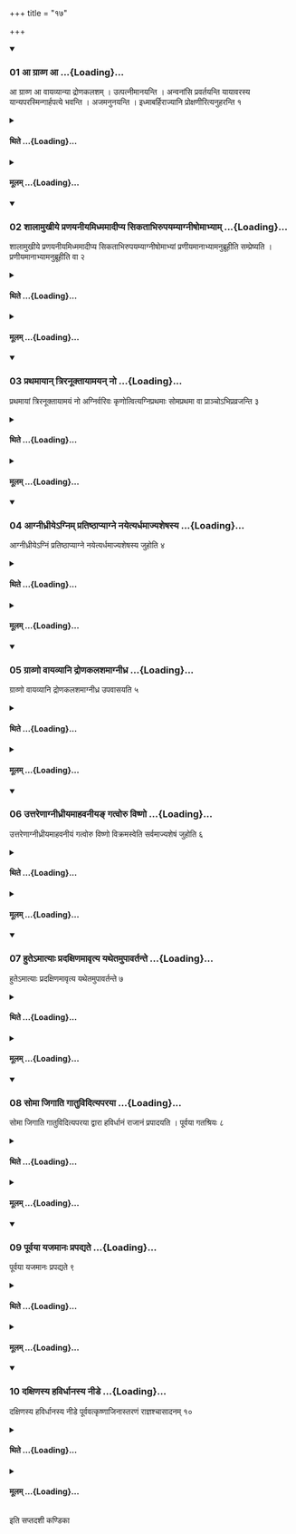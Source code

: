 +++
title = "१७"

+++

<div class="js_include" includetitle="true" newlevelforh1="3" unfilled url="/vedAH_yajuH/taittirIyam/sUtram/ApastambaH/shrautam/vishvAsa-prastutiH/11/17/01_A_grAvNa_A.md">
<details open><summary><h3>01 आ ग्राव्ण आ ...{Loading}...</h3></summary>

आ ग्राव्ण आ वायव्यान्या द्रोणकलशम् । उत्पत्नीमानयन्ति । अन्वनांसि प्रवर्तयन्ति यायावरस्य यान्यपरस्मिन्गार्हपत्ये भवन्ति । अजमनुनयन्ति । इध्माबर्हिराज्यानि प्रोक्षणीरित्यनुहरन्ति १
</details>
</div>
<div class="js_include collapsed" newlevelforh1="4" title="थिते" unfilled url="/vedAH_yajuH/taittirIyam/sUtram/ApastambaH/shrautam/thite/11/17/01_A_grAvNa_A.md">
<details><summary><h4>थिते ...{Loading}...</h4></summary>

आ ग्राव्ण आ वायव्यान्या द्रोणकलशम् । उत्पत्नीमानयन्ति । अन्वनांसि प्रवर्तयन्ति यायावरस्य यान्यपरस्मिन्गार्हपत्ये भवन्ति । अजमनुनयन्ति । इध्माबर्हिराज्यानि प्रोक्षणीरित्यनुहरन्ति १
</details>
</div>
<div class="js_include collapsed" newlevelforh1="4" title="मूलम्" unfilled url="/vedAH_yajuH/taittirIyam/sUtram/ApastambaH/shrautam/mUlam/11/17/01_A_grAvNa_A.md">
<details><summary><h4>मूलम् ...{Loading}...</h4></summary>

आ ग्राव्ण आ वायव्यान्या द्रोणकलशम् । उत्पत्नीमानयन्ति । अन्वनांसि प्रवर्तयन्ति यायावरस्य यान्यपरस्मिन्गार्हपत्ये भवन्ति । अजमनुनयन्ति । इध्माबर्हिराज्यानि प्रोक्षणीरित्यनुहरन्ति १
</details>
</div>
<div class="js_include" includetitle="true" newlevelforh1="3" unfilled url="/vedAH_yajuH/taittirIyam/sUtram/ApastambaH/shrautam/vishvAsa-prastutiH/11/17/02_shAlAmukhIye_praNayanIyamidhmamAdIpya_sikatAbhirupayamyAgnIShomAbhyAm.md">
<details open><summary><h3>02 शालामुखीये प्रणयनीयमिध्ममादीप्य सिकताभिरुपयम्याग्नीषोमाभ्याम् ...{Loading}...</h3></summary>

शालामुखीये प्रणयनीयमिध्ममादीप्य सिकताभिरुपयम्याग्नीषोमाभ्यां प्रणीयमानाभ्यामनुब्रूहीति सम्प्रेष्यति । प्रणीयमानाभ्यामनुब्रूहीति वा २
</details>
</div>
<div class="js_include collapsed" newlevelforh1="4" title="थिते" unfilled url="/vedAH_yajuH/taittirIyam/sUtram/ApastambaH/shrautam/thite/11/17/02_shAlAmukhIye_praNayanIyamidhmamAdIpya_sikatAbhirupayamyAgnIShomAbhyAm.md">
<details><summary><h4>थिते ...{Loading}...</h4></summary>

शालामुखीये प्रणयनीयमिध्ममादीप्य सिकताभिरुपयम्याग्नीषोमाभ्यां प्रणीयमानाभ्यामनुब्रूहीति सम्प्रेष्यति । प्रणीयमानाभ्यामनुब्रूहीति वा २
</details>
</div>
<div class="js_include collapsed" newlevelforh1="4" title="मूलम्" unfilled url="/vedAH_yajuH/taittirIyam/sUtram/ApastambaH/shrautam/mUlam/11/17/02_shAlAmukhIye_praNayanIyamidhmamAdIpya_sikatAbhirupayamyAgnIShomAbhyAm.md">
<details><summary><h4>मूलम् ...{Loading}...</h4></summary>

शालामुखीये प्रणयनीयमिध्ममादीप्य सिकताभिरुपयम्याग्नीषोमाभ्यां प्रणीयमानाभ्यामनुब्रूहीति सम्प्रेष्यति । प्रणीयमानाभ्यामनुब्रूहीति वा २
</details>
</div>
<div class="js_include" includetitle="true" newlevelforh1="3" unfilled url="/vedAH_yajuH/taittirIyam/sUtram/ApastambaH/shrautam/vishvAsa-prastutiH/11/17/03_prathamAyAn_triranUktAyAmayan_no.md">
<details open><summary><h3>03 प्रथमायान् त्रिरनूक्तायामयन् नो ...{Loading}...</h3></summary>

प्रथमायां त्रिरनूक्तायामयं नो अग्निर्वरिवः कृणोत्वित्यग्निप्रथमाः सोमप्रथमा वा प्राञ्चोऽभिप्रव्रजन्ति ३
</details>
</div>
<div class="js_include collapsed" newlevelforh1="4" title="थिते" unfilled url="/vedAH_yajuH/taittirIyam/sUtram/ApastambaH/shrautam/thite/11/17/03_prathamAyAn_triranUktAyAmayan_no.md">
<details><summary><h4>थिते ...{Loading}...</h4></summary>

प्रथमायां त्रिरनूक्तायामयं नो अग्निर्वरिवः कृणोत्वित्यग्निप्रथमाः सोमप्रथमा वा प्राञ्चोऽभिप्रव्रजन्ति ३
</details>
</div>
<div class="js_include collapsed" newlevelforh1="4" title="मूलम्" unfilled url="/vedAH_yajuH/taittirIyam/sUtram/ApastambaH/shrautam/mUlam/11/17/03_prathamAyAn_triranUktAyAmayan_no.md">
<details><summary><h4>मूलम् ...{Loading}...</h4></summary>

प्रथमायां त्रिरनूक्तायामयं नो अग्निर्वरिवः कृणोत्वित्यग्निप्रथमाः सोमप्रथमा वा प्राञ्चोऽभिप्रव्रजन्ति ३
</details>
</div>
<div class="js_include" includetitle="true" newlevelforh1="3" unfilled url="/vedAH_yajuH/taittirIyam/sUtram/ApastambaH/shrautam/vishvAsa-prastutiH/11/17/04_AgnIdhrIye-gnim_pratiShThApyAgne_nayetyardhamAjyasheShasya.md">
<details open><summary><h3>04 आग्नीध्रीयेऽग्निम् प्रतिष्ठाप्याग्ने नयेत्यर्धमाज्यशेषस्य ...{Loading}...</h3></summary>

आग्नीध्रीयेऽग्निं प्रतिष्ठाप्याग्ने नयेत्यर्धमाज्यशेषस्य जुहोति ४
</details>
</div>
<div class="js_include collapsed" newlevelforh1="4" title="थिते" unfilled url="/vedAH_yajuH/taittirIyam/sUtram/ApastambaH/shrautam/thite/11/17/04_AgnIdhrIye-gnim_pratiShThApyAgne_nayetyardhamAjyasheShasya.md">
<details><summary><h4>थिते ...{Loading}...</h4></summary>

आग्नीध्रीयेऽग्निं प्रतिष्ठाप्याग्ने नयेत्यर्धमाज्यशेषस्य जुहोति ४
</details>
</div>
<div class="js_include collapsed" newlevelforh1="4" title="मूलम्" unfilled url="/vedAH_yajuH/taittirIyam/sUtram/ApastambaH/shrautam/mUlam/11/17/04_AgnIdhrIye-gnim_pratiShThApyAgne_nayetyardhamAjyasheShasya.md">
<details><summary><h4>मूलम् ...{Loading}...</h4></summary>

आग्नीध्रीयेऽग्निं प्रतिष्ठाप्याग्ने नयेत्यर्धमाज्यशेषस्य जुहोति ४
</details>
</div>
<div class="js_include" includetitle="true" newlevelforh1="3" unfilled url="/vedAH_yajuH/taittirIyam/sUtram/ApastambaH/shrautam/vishvAsa-prastutiH/11/17/05_grAvNo_vAyavyAni_droNakalashamAgnIdhra.md">
<details open><summary><h3>05 ग्राव्णो वायव्यानि द्रोणकलशमाग्नीध्र ...{Loading}...</h3></summary>

ग्राव्णो वायव्यानि द्रोणकलशमाग्नीध्र उपवासयति ५
</details>
</div>
<div class="js_include collapsed" newlevelforh1="4" title="थिते" unfilled url="/vedAH_yajuH/taittirIyam/sUtram/ApastambaH/shrautam/thite/11/17/05_grAvNo_vAyavyAni_droNakalashamAgnIdhra.md">
<details><summary><h4>थिते ...{Loading}...</h4></summary>

ग्राव्णो वायव्यानि द्रोणकलशमाग्नीध्र उपवासयति ५
</details>
</div>
<div class="js_include collapsed" newlevelforh1="4" title="मूलम्" unfilled url="/vedAH_yajuH/taittirIyam/sUtram/ApastambaH/shrautam/mUlam/11/17/05_grAvNo_vAyavyAni_droNakalashamAgnIdhra.md">
<details><summary><h4>मूलम् ...{Loading}...</h4></summary>

ग्राव्णो वायव्यानि द्रोणकलशमाग्नीध्र उपवासयति ५
</details>
</div>
<div class="js_include" includetitle="true" newlevelforh1="3" unfilled url="/vedAH_yajuH/taittirIyam/sUtram/ApastambaH/shrautam/vishvAsa-prastutiH/11/17/06_uttareNAgnIdhrIyamAhavanIya~N_gatvoru_viShNo.md">
<details open><summary><h3>06 उत्तरेणाग्नीध्रीयमाहवनीयङ् गत्वोरु विष्णो ...{Loading}...</h3></summary>

उत्तरेणाग्नीध्रीयमाहवनीयं गत्वोरु विष्णो विक्रमस्वेति सर्वमाज्यशेषं जुहोति ६
</details>
</div>
<div class="js_include collapsed" newlevelforh1="4" title="थिते" unfilled url="/vedAH_yajuH/taittirIyam/sUtram/ApastambaH/shrautam/thite/11/17/06_uttareNAgnIdhrIyamAhavanIya~N_gatvoru_viShNo.md">
<details><summary><h4>थिते ...{Loading}...</h4></summary>

उत्तरेणाग्नीध्रीयमाहवनीयं गत्वोरु विष्णो विक्रमस्वेति सर्वमाज्यशेषं जुहोति ६
</details>
</div>
<div class="js_include collapsed" newlevelforh1="4" title="मूलम्" unfilled url="/vedAH_yajuH/taittirIyam/sUtram/ApastambaH/shrautam/mUlam/11/17/06_uttareNAgnIdhrIyamAhavanIya~N_gatvoru_viShNo.md">
<details><summary><h4>मूलम् ...{Loading}...</h4></summary>

उत्तरेणाग्नीध्रीयमाहवनीयं गत्वोरु विष्णो विक्रमस्वेति सर्वमाज्यशेषं जुहोति ६
</details>
</div>
<div class="js_include" includetitle="true" newlevelforh1="3" unfilled url="/vedAH_yajuH/taittirIyam/sUtram/ApastambaH/shrautam/vishvAsa-prastutiH/11/17/07_hute-mAtyAH_pradaxiNamAvRtya_yathetamupAvartante.md">
<details open><summary><h3>07 हुतेऽमात्याः प्रदक्षिणमावृत्य यथेतमुपावर्तन्ते ...{Loading}...</h3></summary>

हुतेऽमात्याः प्रदक्षिणमावृत्य यथेतमुपावर्तन्ते ७
</details>
</div>
<div class="js_include collapsed" newlevelforh1="4" title="थिते" unfilled url="/vedAH_yajuH/taittirIyam/sUtram/ApastambaH/shrautam/thite/11/17/07_hute-mAtyAH_pradaxiNamAvRtya_yathetamupAvartante.md">
<details><summary><h4>थिते ...{Loading}...</h4></summary>

हुतेऽमात्याः प्रदक्षिणमावृत्य यथेतमुपावर्तन्ते ७
</details>
</div>
<div class="js_include collapsed" newlevelforh1="4" title="मूलम्" unfilled url="/vedAH_yajuH/taittirIyam/sUtram/ApastambaH/shrautam/mUlam/11/17/07_hute-mAtyAH_pradaxiNamAvRtya_yathetamupAvartante.md">
<details><summary><h4>मूलम् ...{Loading}...</h4></summary>

हुतेऽमात्याः प्रदक्षिणमावृत्य यथेतमुपावर्तन्ते ७
</details>
</div>
<div class="js_include" includetitle="true" newlevelforh1="3" unfilled url="/vedAH_yajuH/taittirIyam/sUtram/ApastambaH/shrautam/vishvAsa-prastutiH/11/17/08_somA_jigAti_gAtuvidityaparayA.md">
<details open><summary><h3>08 सोमा जिगाति गातुविदित्यपरया ...{Loading}...</h3></summary>

सोमा जिगाति गातुविदित्यपरया द्वारा हविर्धानं राजानं प्रपादयति । पूर्वया गतश्रियः ८
</details>
</div>
<div class="js_include collapsed" newlevelforh1="4" title="थिते" unfilled url="/vedAH_yajuH/taittirIyam/sUtram/ApastambaH/shrautam/thite/11/17/08_somA_jigAti_gAtuvidityaparayA.md">
<details><summary><h4>थिते ...{Loading}...</h4></summary>

सोमा जिगाति गातुविदित्यपरया द्वारा हविर्धानं राजानं प्रपादयति । पूर्वया गतश्रियः ८
</details>
</div>
<div class="js_include collapsed" newlevelforh1="4" title="मूलम्" unfilled url="/vedAH_yajuH/taittirIyam/sUtram/ApastambaH/shrautam/mUlam/11/17/08_somA_jigAti_gAtuvidityaparayA.md">
<details><summary><h4>मूलम् ...{Loading}...</h4></summary>

सोमा जिगाति गातुविदित्यपरया द्वारा हविर्धानं राजानं प्रपादयति । पूर्वया गतश्रियः ८
</details>
</div>
<div class="js_include" includetitle="true" newlevelforh1="3" unfilled url="/vedAH_yajuH/taittirIyam/sUtram/ApastambaH/shrautam/vishvAsa-prastutiH/11/17/09_pUrvayA_yajamAnaH_prapadyate.md">
<details open><summary><h3>09 पूर्वया यजमानः प्रपद्यते ...{Loading}...</h3></summary>

पूर्वया यजमानः प्रपद्यते ९
</details>
</div>
<div class="js_include collapsed" newlevelforh1="4" title="थिते" unfilled url="/vedAH_yajuH/taittirIyam/sUtram/ApastambaH/shrautam/thite/11/17/09_pUrvayA_yajamAnaH_prapadyate.md">
<details><summary><h4>थिते ...{Loading}...</h4></summary>

पूर्वया यजमानः प्रपद्यते ९
</details>
</div>
<div class="js_include collapsed" newlevelforh1="4" title="मूलम्" unfilled url="/vedAH_yajuH/taittirIyam/sUtram/ApastambaH/shrautam/mUlam/11/17/09_pUrvayA_yajamAnaH_prapadyate.md">
<details><summary><h4>मूलम् ...{Loading}...</h4></summary>

पूर्वया यजमानः प्रपद्यते ९
</details>
</div>
<div class="js_include" includetitle="true" newlevelforh1="3" unfilled url="/vedAH_yajuH/taittirIyam/sUtram/ApastambaH/shrautam/vishvAsa-prastutiH/11/17/10_daxiNasya_havirdhAnasya_nIDe.md">
<details open><summary><h3>10 दक्षिणस्य हविर्धानस्य नीडे ...{Loading}...</h3></summary>

दक्षिणस्य हविर्धानस्य नीडे पूर्ववत्कृष्णाजिनास्तरणं राज्ञश्चासादनम् १०
</details>
</div>
<div class="js_include collapsed" newlevelforh1="4" title="थिते" unfilled url="/vedAH_yajuH/taittirIyam/sUtram/ApastambaH/shrautam/thite/11/17/10_daxiNasya_havirdhAnasya_nIDe.md">
<details><summary><h4>थिते ...{Loading}...</h4></summary>

दक्षिणस्य हविर्धानस्य नीडे पूर्ववत्कृष्णाजिनास्तरणं राज्ञश्चासादनम् १०
</details>
</div>
<div class="js_include collapsed" newlevelforh1="4" title="मूलम्" unfilled url="/vedAH_yajuH/taittirIyam/sUtram/ApastambaH/shrautam/mUlam/11/17/10_daxiNasya_havirdhAnasya_nIDe.md">
<details><summary><h4>मूलम् ...{Loading}...</h4></summary>

दक्षिणस्य हविर्धानस्य नीडे पूर्ववत्कृष्णाजिनास्तरणं राज्ञश्चासादनम् १०
</details>
</div>

  
इति सप्तदशी कण्डिका 
